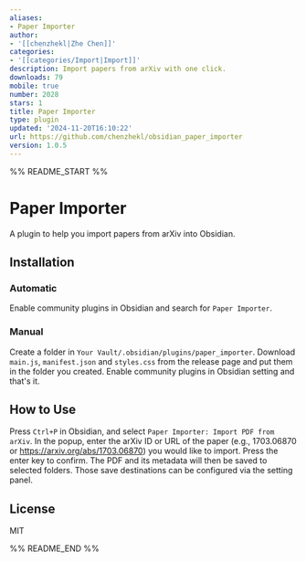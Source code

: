 ```yaml
---
aliases:
- Paper Importer
author:
- '[[chenzhekl|Zhe Chen]]'
categories:
- '[[categories/Import|Import]]'
description: Import papers from arXiv with one click.
downloads: 79
mobile: true
number: 2028
stars: 1
title: Paper Importer
type: plugin
updated: '2024-11-20T16:10:22'
url: https://github.com/chenzhekl/obsidian_paper_importer
version: 1.0.5
---
```


%% README_START %%

# Paper Importer

A plugin to help you import papers from arXiv into Obsidian.

## Installation

### Automatic

Enable community plugins in Obsidian and search for `Paper Importer`.

### Manual

Create a folder in `Your Vault/.obsidian/plugins/paper_importer`. Download `main.js`, `manifest.json`
and `styles.css` from the release page and put them in the folder you created. Enable community
plugins in Obsidian setting and that's it.

## How to Use

Press `Ctrl+P` in Obsidian, and select `Paper Importer: Import PDF from arXiv`. In the popup,
enter the arXiv ID or URL of the paper (e.g., 1703.06870 or https://arxiv.org/abs/1703.06870)
you would like to import. Press the enter key to confirm. The PDF and its metadata will then
be saved to selected folders. Those save destinations can be configured via the setting panel.

## License

MIT


%% README_END %%